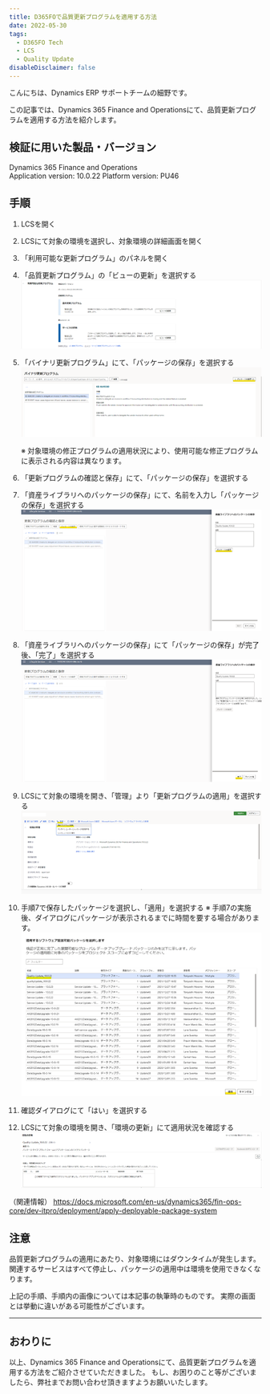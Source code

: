 ```yaml
---
title: D365FOで品質更新プログラムを適用する方法
date: 2022-05-30
tags:
  - D365FO Tech
  - LCS
  - Quality Update
disableDisclaimer: false
---
```


こんにちは、Dynamics ERP サポートチームの細野です。

この記事では、Dynamics 365 Finance and Operationsにて、品質更新プログラムを適用する方法を紹介します。
<!-- more -->
## 検証に用いた製品・バージョン
Dynamics 365 Finance and Operations      
Application version: 10.0.22
Platform version: PU46

## 手順
1. LCSを開く
2. LCSにて対象の環境を選択し、対象環境の詳細画面を開く
3.  「利用可能な更新プログラム」のパネルを開く
4.  「品質更新プログラム」の「ビューの更新」を選択する
    ![](./apply-quality-update-d365fo/step4.png)

5. 「バイナリ更新プログラム」にて、「パッケージの保存」を選択する
   ![](./apply-quality-update-d365fo/step5.png)

    ※ 対象環境の修正プログラムの適用状況により、使用可能な修正プログラムに表示される内容は異なります。

6. 「更新プログラムの確認と保存」にて、「パッケージの保存」を選択する
7. 「資産ライブラリへのパッケージの保存」にて、名前を入力し「パッケージの保存」を選択する
    ![](./apply-quality-update-d365fo/step7.png)

8. 「資産ライブラリへのパッケージの保存」にて「パッケージの保存」が完了後、「完了」を選択する
    ![](./apply-quality-update-d365fo/step8.png)

9.  LCSにて対象の環境を開き、「管理」より「更新プログラムの適用」を選択する
    ![](./apply-quality-update-d365fo/step9.png)

10. 手順7で保存したパッケージを選択し、「適用」を選択する
※ 手順7の実施後、ダイアログにパッケージが表示されるまでに時間を要する場合があります。
    ![](./apply-quality-update-d365fo/step10.png)

11.	確認ダイアログにて「はい」を選択する
12.	LCSにて対象の環境を開き、「環境の更新」にて適用状況を確認する
    ![](./apply-quality-update-d365fo/step12.png)



（関連情報）
https://docs.microsoft.com/en-us/dynamics365/fin-ops-core/dev-itpro/deployment/apply-deployable-package-system


## 注意
品質更新プログラムの適用にあたり、対象環境にはダウンタイムが発生します。関連するサービスはすべて停止し、パッケージの適用中は環境を使用できなくなります。


上記の手順、手順内の画像については本記事の執筆時のものです。
実際の画面とは挙動に違いがある可能性がございます。

---
## おわりに  

以上、Dynamics 365 Finance and Operationsにて、品質更新プログラムを適用する方法をご紹介させていただきました。
もし、お困りのこと等がございましたら、弊社までお問い合わせ頂きますようお願いいたします。
